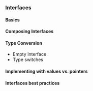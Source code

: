 ### Interfaces

#### Basics

#### Composing Interfaces

#### Type Conversion
 - Empty Interface
 - Type switches

#### Implementing with values vs. pointers

#### Interfaces best practices

